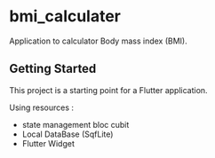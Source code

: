 # bmi_calculater

Application to calculator Body mass index (BMI).

## Getting Started

This project is a starting point for a Flutter application.

Using resources :

* state management bloc cubit
* Local DataBase (SqfLite)
* Flutter Widget
